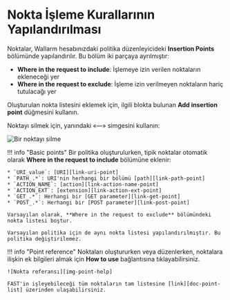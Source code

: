 [img-remove-point]:         ../../../images/fast/operations/common/test-policy/policy-editor/remove-point.png         
[img-point-help]:           ../../../images/fast/operations/common/test-policy/policy-editor/point-help.png                

[link-get-point]:           ../../dsl/points/parsers/http.md#get-filter
[link-post-point]:          ../../dsl/points/parsers/http.md#post-filter
[link-path-point]:          ../../dsl/points/parsers/http.md#path-filter
[link-action-name-point]:   ../../dsl/points/parsers/http.md#action_name-filter
[link-action-ext-point]:    ../../dsl/points/parsers/http.md#action_ext-filter
[link-uri-point]:           ../../dsl/points/parsers/http.md#uri-filter

[doc-point-list]:           ../../dsl/points/parsers.md

# Nokta İşleme Kurallarının Yapılandırılması

Noktalar, Wallarm hesabınızdaki politika düzenleyicideki **Insertion Points** bölümünde yapılandırılır. Bu bölüm iki parçaya ayrılmıştır:

* **Where in the request to include**: İşlemeye izin verilen noktaların ekleneceği yer
* **Where in the request to exclude**: İşleme izin verilmeyen noktaların hariç tutulacağı yer

Oluşturulan nokta listesini eklemek için, ilgili blokta bulunan **Add insertion point** düğmesini kullanın.

Noktayı silmek için, yanındaki «—» simgesini kullanın:

![Bir noktayı silme][img-remove-point]

!!! info "Basic points"
    Bir politika oluşturulurken, tipik noktalar otomatik olarak **Where in the request to include** bölümüne eklenir:

    * `URI_value`: [URI][link-uri-point]
    * `PATH_.*`: URI'nin herhangi bir bölümü [path][link-path-point]
    * `ACTION_NAME`: [action][link-action-name-point]
    * `ACTION_EXT`: [extension][link-action-ext-point]
    * `GET_.*`: Herhangi bir [GET parameter][link-get-point]
    * `POST_.*`: Herhangi bir [POST parameter][link-post-point]
    
    Varsayılan olarak, **Where in the request to exclude** bölümündeki nokta listesi boştur.

    Varsayılan politika için de aynı nokta listesi yapılandırılmıştır. Bu politika değiştirilemez.

 
!!! info "Point reference"
    Noktaları oluştururken veya düzenlerken, noktalara ilişkin ek bilgileri almak için **How to use** bağlantısına tıklayabilirsiniz.

    ![Nokta referansı][img-point-help]

    FAST'in işleyebileceği tüm noktaların tam listesine [link][doc-point-list] üzerinden ulaşabilirsiniz.